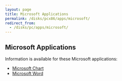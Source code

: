 ```yaml
---
layout: page
title: Microsoft Applications
permalink: /disks/pcx86/apps/microsoft/
redirect_from:
  - /disks/pc/apps/microsoft/
---
```


Microsoft Applications
---

Information is available for these Microsoft applications:

* [Microsoft Chart](chart/)
* [Microsoft Word](word/)
